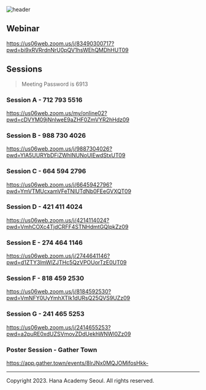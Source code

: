 ![header](https://github.com/hana-academy-seoul/14th-international-symposium/assets/93381265/672221b2-e7db-4229-8f2e-bfa880ef5e19)

## Webinar
https://us06web.zoom.us/j/83490300717?pwd=bi9xRVRrdnNrU0pQV1hsWEhQMDhHUT09

## Sessions

> Meeting Password is 6913

### Session A - 712 793 5516
https://us06web.zoom.us/my/online02?pwd=cDVYM09jNnIweE9aZHF0ZmVYR2hHdz09

### Session B - 988 730 4026
https://us06web.zoom.us/j/9887304026?pwd=YlA5UURYbDFiZWhlNUNoUlEwdStxUT09

### Session C - 664 594 2796
https://us06web.zoom.us/j/6645942796?pwd=YmVTMUcxamVFeTNlUTdNb0FEeGVXQT09

### Session D - 421 411 4024
https://us06web.zoom.us/j/4214114024?pwd=VmhCOXc4TjdCRFF4STNHdmtGQlpkZz09

### Session E - 274 464 1146
https://us06web.zoom.us/j/2744641146?pwd=d1ZTY3lmWlZJTHc5QzVPOUorTzE0UT09

### Session F - 818 459 2530
https://us06web.zoom.us/j/8184592530?pwd=VmNFY0UyYmhXTlk1dURsQ25QVS9UZz09

### Session G - 241 465 5253
https://us06web.zoom.us/j/2414655253?pwd=a2puRE0xdUZSVmovZDdUekhWNWl0Zz09

### Poster Session - Gather Town
https://app.gather.town/events/8lrJNx0MQJOMifosHkk-

---

Copyright 2023. Hana Academy Seoul. All rights reserved.
